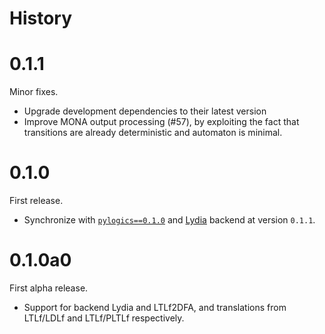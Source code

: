 # History


# 0.1.1

Minor fixes.

- Upgrade development dependencies to their latest version
- Improve MONA output processing (#57), by exploiting the fact
  that transitions are already deterministic and automaton is minimal.

# 0.1.0

First release. 

- Synchronize with [`pylogics==0.1.0`](https://github.com/whitemech/pylogics) 
  and [Lydia](https://github.com/whitemech/lydia) backend at version `0.1.1`.

# 0.1.0a0

First alpha release.

- Support for backend Lydia and LTLf2DFA,
  and translations from LTLf/LDLf
  and LTLf/PLTLf respectively.

